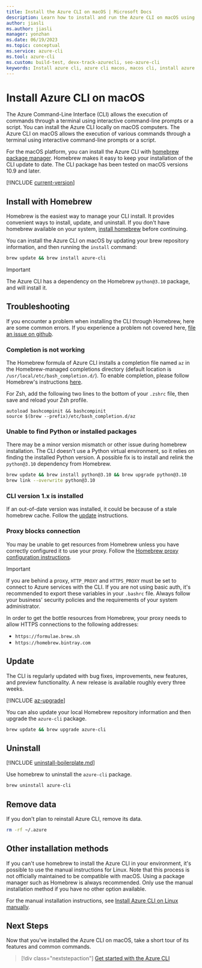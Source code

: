 ```yaml
---
title: Install the Azure CLI on macOS | Microsoft Docs
description: Learn how to install and run the Azure CLI on macOS using the homebrew package manager. The Azure CLI has been tested on macOS versions 10.9 and later.
author: jiasli
ms.author: jiasli
manager: yonzhan
ms.date: 06/19/2023
ms.topic: conceptual
ms.service: azure-cli
ms.tool: azure-cli
ms.custom: build-test, devx-track-azurecli, seo-azure-cli
keywords: Install azure cli, azure cli macos, macos cli, install azure cli macos
---
```


# Install Azure CLI on macOS

The Azure Command-Line Interface (CLI) allows the execution of commands through a terminal using interactive command-line prompts or a script. You can install the Azure CLI locally on macOS computers. The Azure CLI on macOS allows the execution of various commands through a terminal using interactive command-line prompts or a script.

For the macOS platform, you can install the Azure CLI with [homebrew package manager](https://brew.sh). Homebrew makes it easy to keep your
installation of the CLI update to date. The CLI package has been tested on macOS versions 10.9 and later.

[!INCLUDE [current-version](includes/current-version.md)]

## Install with Homebrew

Homebrew is the easiest way to manage your CLI install. It provides convenient ways to install, update, and uninstall.
If you don't have homebrew available on your system, [install homebrew](https://docs.brew.sh/Installation.html) before continuing.

You can install the Azure CLI on macOS by updating your brew repository information, and then running the `install` command:

```bash
brew update && brew install azure-cli
```

> [!IMPORTANT]
>
> The Azure CLI has a dependency on the Homebrew `python@3.10` package, and will install it.

## Troubleshooting

If you encounter a problem when installing the CLI through Homebrew, here are some common errors. If you experience a problem not covered here, [file an issue on github](https://github.com/Azure/azure-cli/issues).

### Completion is not working

The Homebrew formula of Azure CLI installs a completion file named `az` in the Homebrew-managed completions directory (default location is `/usr/local/etc/bash_completion.d/`). To enable completion, please follow Homebrew's instructions [here](https://docs.brew.sh/Shell-Completion).

For Zsh, add the following two lines to the bottom of your `.zshrc` file, then save and reload your Zsh profile.

```
autoload bashcompinit && bashcompinit
source $(brew --prefix)/etc/bash_completion.d/az
```

### Unable to find Python or installed packages

There may be a minor version mismatch or other issue during homebrew installation. The CLI doesn't use a Python virtual environment, so it relies on finding
the installed Python version. A possible fix is to install and relink the `python@3.10` dependency from Homebrew.

```bash
brew update && brew install python@3.10 && brew upgrade python@3.10
brew link --overwrite python@3.10
```

### CLI version 1.x is installed

If an out-of-date version was installed, it could be because of a stale homebrew cache. Follow the [update](#update) instructions.

### Proxy blocks connection

You may be unable to get resources from Homebrew unless you have correctly configured it to
use your proxy. Follow the [Homebrew proxy configuration instructions](https://docs.brew.sh/Manpage#using-homebrew-behind-a-proxy).

> [!IMPORTANT]
> If you are behind a proxy, `HTTP_PROXY` and `HTTPS_PROXY` must be set to connect to Azure services with the CLI.
> If you are not using basic auth, it's recommended to export these variables in your `.bashrc` file.
> Always follow your business' security policies and the requirements of your system administrator.

In order to get the bottle resources from Homebrew, your proxy needs to allow HTTPS connections to
the following addresses:

* `https://formulae.brew.sh`
* `https://homebrew.bintray.com`

## Update

The CLI is regularly updated with bug fixes, improvements, new features, and preview functionality. A new release is available roughly every
three weeks.

[!INCLUDE [az-upgrade](includes/az-upgrade.md)]

You can also update your local Homebrew repository information and then upgrade the `azure-cli` package.

```bash
brew update && brew upgrade azure-cli
```

## Uninstall

[!INCLUDE [uninstall-boilerplate.md](includes/uninstall-boilerplate.md)]

Use homebrew to uninstall the `azure-cli` package.

```bash
brew uninstall azure-cli
```

## Remove data

If you don't plan to reinstall Azure CLI, remove its data.

```bash
rm -rf ~/.azure
```

## Other installation methods

If you can't use homebrew to install the Azure CLI in your environment, it's possible to use the manual instructions for Linux. Note that
this process is not officially maintained to be compatible with macOS. Using a package manager such as Homebrew is always recommended. Only use the manual
installation method if you have no other option available.

For the manual installation instructions, see [Install Azure CLI on Linux manually](install-azure-cli-linux.md).

## Next Steps

Now that you've installed the Azure CLI on macOS, take a short tour of its features and common commands.

> [!div class="nextstepaction"]
> [Get started with the Azure CLI](get-started-with-azure-cli.md)
